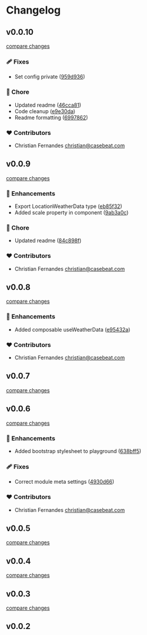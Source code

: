 # Changelog


## v0.0.10

[compare changes](https://github.com/casebeat/nuxt-weather/compare/v0.0.9...v0.0.10)

### 🩹 Fixes

- Set config private ([959d936](https://github.com/casebeat/nuxt-weather/commit/959d936))

### 🏡 Chore

- Updated readme ([46cca81](https://github.com/casebeat/nuxt-weather/commit/46cca81))
- Code cleanup ([e9e30da](https://github.com/casebeat/nuxt-weather/commit/e9e30da))
- Readme formatting ([6997862](https://github.com/casebeat/nuxt-weather/commit/6997862))

### ❤️ Contributors

- Christian Fernandes <christian@casebeat.com>

## v0.0.9

[compare changes](https://github.com/casebeat/nuxt-weather/compare/v0.0.8...v0.0.9)

### 🚀 Enhancements

- Export LocationWeatherData type ([eb85f32](https://github.com/casebeat/nuxt-weather/commit/eb85f32))
- Added scale property in component ([9ab3a0c](https://github.com/casebeat/nuxt-weather/commit/9ab3a0c))

### 🏡 Chore

- Updated readme ([84c898f](https://github.com/casebeat/nuxt-weather/commit/84c898f))

### ❤️ Contributors

- Christian Fernandes <christian@casebeat.com>

## v0.0.8

[compare changes](https://github.com/casebeat/nuxt-weather/compare/v0.0.7...v0.0.8)

### 🚀 Enhancements

- Added composable useWeatherData ([e95432a](https://github.com/casebeat/nuxt-weather/commit/e95432a))

### ❤️ Contributors

- Christian Fernandes <christian@casebeat.com>

## v0.0.7

[compare changes](https://github.com/casebeat/nuxt-weather/compare/v0.0.6...v0.0.7)

## v0.0.6

[compare changes](https://github.com/casebeat/nuxt-weather/compare/v0.0.5...v0.0.6)

### 🚀 Enhancements

- Added bootstrap stylesheet to playground ([638bff5](https://github.com/casebeat/nuxt-weather/commit/638bff5))

### 🩹 Fixes

- Correct module meta settings ([4930d66](https://github.com/casebeat/nuxt-weather/commit/4930d66))

### ❤️ Contributors

- Christian Fernandes <christian@casebeat.com>

## v0.0.5

[compare changes](https://github.com/casebeat/nuxt-weather/compare/v0.0.4...v0.0.5)

## v0.0.4

[compare changes](https://github.com/your-org/my-module/compare/v0.0.3...v0.0.4)

## v0.0.3

[compare changes](https://github.com/your-org/my-module/compare/v0.0.2...v0.0.3)

## v0.0.2

